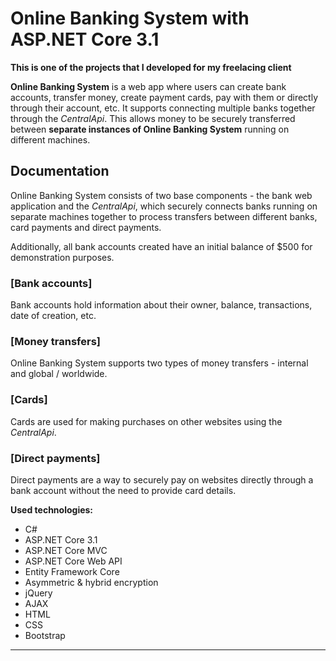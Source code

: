 # Online Banking System with ASP.NET Core 3.1 

**This is one of the projects that I developed for my freelacing client**

**Online Banking System** is a web app where users can create bank accounts, transfer money, create payment cards, pay with them or directly through their account, etc.
It supports connecting multiple banks together through the _CentralApi_. This allows money to be securely transferred between **separate instances of Online Banking System** running on different machines.

## Documentation


Online Banking System consists of two base components - the bank web application and the _CentralApi_, which securely connects banks running on separate machines together to process transfers between different banks, card payments and direct payments.

Additionally, all bank accounts created have an initial balance of $500 for demonstration purposes.



### [Bank accounts]
Bank accounts hold information about their owner, balance, transactions, date of creation, etc.

### [Money transfers]
Online Banking System supports two types of money transfers - internal and global / worldwide.

### [Cards]
Cards are used for making purchases on other websites using the _CentralApi_.

### [Direct payments]
Direct payments are a way to securely pay on websites directly through a bank account without the need to provide card details.


**Used technologies:**
* C#
* ASP.NET Core 3.1
* ASP.NET Core MVC
* ASP.NET Core Web API
* Entity Framework Core
* Asymmetric & hybrid encryption
* jQuery
* AJAX
* HTML
* CSS
* Bootstrap

***

